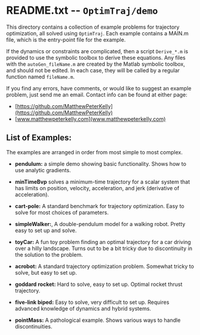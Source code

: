 # README.txt  --  `OptimTraj/demo`

This directory contains a collection of example problems for trajectory optimization, all solved using `OptimTraj`. Each example contains a MAIN.m file, which is the entry-point file for the example.

If the dynamics or constraints are complicated, then a script `Derive_*.m` is provided to use the symbolic toolbox to derive these equations. Any files with the `autoGen_fileName.m` are created by the Matlab symbolic toolbox, and should not be edited. In each case, they will be called by a regular function named `fileName.m`.

If you find any errors, have comments, or would like to suggest an example problem, just send me an email. Contact info can be found at either page:
 - [https://github.com/MatthewPeterKelly](https://github.com/MatthewPeterKelly)
 - [www.matthewpeterkelly.com](www.matthewpeterkelly.com)

## List of Examples:
The examples are arranged in order from most simple to most complex.

- **pendulum:**
  a simple demo showing basic functionality. Shows how to use analytic gradients.

- **minTimeBvp**
  solves a minimum-time trajectory for a scalar system that has limits on position, velocity, acceleration, and jerk (derivative of acceleration).

- **cart-pole:**
  A standard benchmark for trajectory optimization. Easy to solve for most choices of parameters.

- **simpleWalker:**,
  A double-pendulum model for a walking robot. Pretty easy to set up and solve.

- **toyCar:**
  A fun toy problem finding an optimal trajectory for a car driving over a hilly landscape. Turns out to be a bit tricky due to discontinuity in the solution to the problem.

- **acrobot:**
  A standard trajectory optimization problem. Somewhat tricky to solve, but easy to set up.

- **goddard rocket:**
  Hard to solve, easy to set up. Optimal rocket thrust trajectory.

- **five-link biped:**
  Easy to solve, very difficult to set up. Requires advanced knowledge of dynamics and hybrid systems.

- **pointMass:**
  A pathological example. Shows various ways to handle discontinuities.

